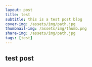 ```yaml
---
layout: post
title: test
subtitle: this is a test post blog
cover-img: /assets/img/path.jpg
thumbnail-img: /assets/img/thumb.png
share-img: /assets/img/path.jpg
tags: [test]
---
```


## test post